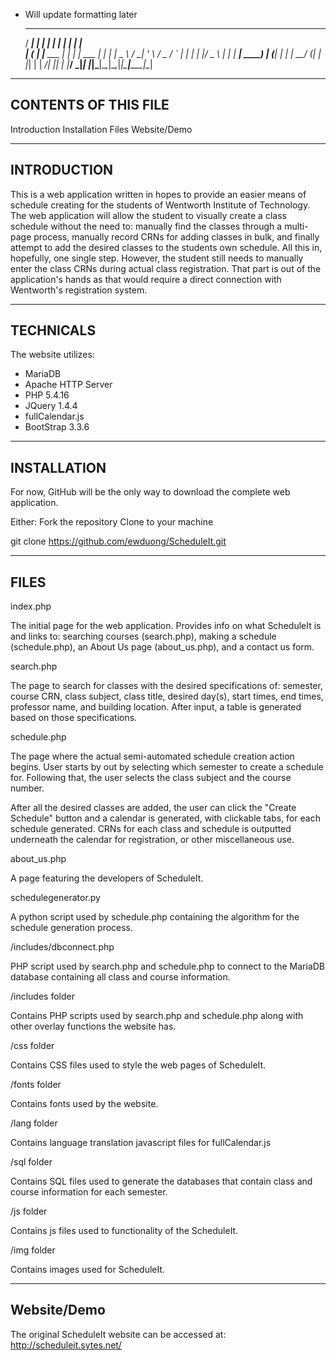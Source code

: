 * Will update formatting later

   _____      _              _       _      _____ _   
  / ____|    | |            | |     | |    |_   _| |  
 | (___   ___| |__   ___  __| |_   _| | ___  | | | |_ 
  \___ \ / __| '_ \ / _ \/ _` | | | | |/ _ \ | | | __|
  ____) | (__| | | |  __/ (_| | |_| | |  __/_| |_| |_ 
 |_____/ \___|_| |_|\___|\__,_|\__,_|_|\___|_____|\__|
                                                      
                                                    
                                                    
--------------------------------------
CONTENTS OF THIS FILE
--------------------------------------

 Introduction
 Installation
 Files
 Website/Demo


--------------------------------------
INTRODUCTION
--------------------------------------

This is a web application written in hopes to provide an easier means of schedule
creating for the students of Wentworth Institute of Technology. The web application
will allow the student to visually create a class schedule without the need to:
manually find the classes through a multi-page process, manually record CRNs for 
adding classes in bulk, and finally attempt to add the desired classes to the 
students own schedule. All this in, hopefully, one single step. However, the
student still needs to manually enter the class CRNs during actual class registration.
That part is out of the application's hands as that would require a direct connection
with Wentworth's registration system.









--------------------------------------
TECHNICALS
--------------------------------------

The website utilizes:

 * MariaDB
 * Apache HTTP Server
 * PHP 5.4.16
 * JQuery 1.4.4
 * fullCalendar.js
 * BootStrap 3.3.6


--------------------------------------
INSTALLATION
--------------------------------------

For now, GitHub will be the only way to download the complete web application.

Either:
Fork the repository
Clone to your machine

git clone https://github.com/ewduong/ScheduleIt.git



--------------------------------------
FILES
--------------------------------------

index.php

The initial page for the web application. Provides info on what ScheduleIt is and links 
to: searching courses (search.php), making a schedule (schedule.php), an About Us page (about_us.php), and a contact us form.





search.php

The page to search for classes with the desired specifications of: semester, course CRN, class subject, class title, 
desired day(s), start times, end times, professor name, and building location. After input, a table is 
generated based on those specifications.


schedule.php

The page where the actual semi-automated schedule creation action begins. User starts by out by selecting which semester to create a schedule for. Following that, the user selects the class subject and the course number. 

After all the desired classes are added, the user can click the "Create Schedule" button and a calendar is generated, with clickable tabs, for each schedule generated. CRNs for each class and schedule is outputted underneath the calendar for registration, or other miscellaneous use.


about_us.php

A page featuring the developers of ScheduleIt.


schedulegenerator.py

A python script used by schedule.php containing the algorithm for the schedule generation process.


/includes/dbconnect.php

PHP script used by search.php and schedule.php to connect to the MariaDB database containing all class and course information.


/includes folder

Contains PHP scripts used by search.php and schedule.php along with other overlay functions the website has.



/css folder

Contains CSS files used to style the web pages of ScheduleIt.


/fonts folder

Contains fonts used by the website.

/lang folder

Contains language translation javascript files for fullCalendar.js

/sql folder

Contains SQL files used to generate the databases that contain class and course information for each semester.


/js folder

Contains js files used to functionality of the ScheduleIt.


/img folder

Contains images used for ScheduleIt.


--------------------------------------
Website/Demo
--------------------------------------

The original ScheduleIt website can be accessed at: http://scheduleit.sytes.net/

